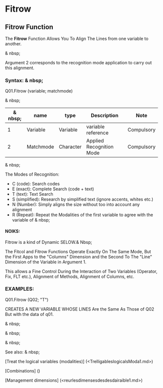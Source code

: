 # Fitrow

## Fitrow Function

The **Fitrow** Function Allows You To Align The Lines from one variable to another.

& nbsp;

Argument 2 corresponds to the recognition mode application to carry out this alignment.

### Syntax: & nbsp;

Q01.Fitrow (variable; matchmode)

& nbsp;

| & nbsp; | **name** | **type** | **Description** | **Note** |
| --- | --- | --- | --- | --- |
| &#49; | Variable | Variable | variable reference | Compulsory |
| &#50; | Matchmode | Character | Applied Recognition Mode | Compulsory |

& nbsp;

The Modes of Recognition:

* C (code): Search codes
* E (exact): Complete Search (code + text)
* T (text): Text Search
* S (simplified): Research by simplified text (ignore accents, whites etc.)
* N (Number): Simply aligns the size without too into account any alignment
* R (Repeat): Repeat the Modalities of the first variable to agree with the variable of & nbsp;

#### NOIKS:

Fitrow is a kind of Dynamic SELOW.& Nbsp;

The Fitcol and Fitrow Functions Operate Exactly On The Same Mode, But the First Apps to the "Columns" Dimension and the Second To The "Line" Dimension of the Variable in Argument 1.

This allows a Fine Control During the Interaction of Two Variables (Operator, Fix, FLT etc.), Alignment of Methods, Alignment of Columns, etc.

### EXAMPLES:

Q01.Fitrow (Q02; "T")

CREATES A NEW VARIABLE WHOSE LINES Are the Same As Those of Q02 But with the data of q01.

& nbsp;

& nbsp;

& nbsp;

See also: & nbsp;

[Treat the logical variables (modalities)] (<TrelligableslogicalsModa1.md>)

[Combinations] (<combination Thevariables1.md>)

[Management dimensions] (<reurlesdimensesdesdesdairaible1.md>)